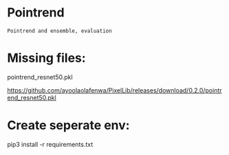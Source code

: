 # Pointrend
    Pointrend and ensemble, evaluation
    
# Missing files:

  pointrend_resnet50.pkl
       
       
  https://github.com/ayoolaolafenwa/PixelLib/releases/download/0.2.0/pointrend_resnet50.pkl
  
# Create seperate env:
  
  pip3 install -r requirements.txt
